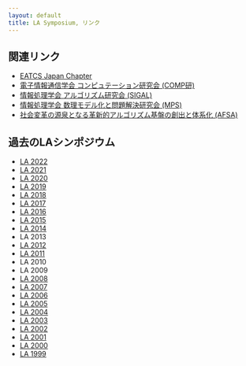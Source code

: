 ```yaml
---
layout: default
title: LA Symposium, リンク
---
```


関連リンク
--------
* [EATCS Japan Chapter](http://www.ecei.tohoku.ac.jp/alg/EATCS-J/index.html)
* [電子情報通信学会 コンピュテーション研究会 (COMP研)](http://www.ieice.org/~comp/)
* [情報処理学会 アルゴリズム研究会 (SIGAL)](http://www.ipsj-sigal.or.jp/)
* [情報処理学会 数理モデル化と問題解決研究会 (MPS)](http://www.ipsj.or.jp/sig/mps/)
* [社会変革の源泉となる革新的アルゴリズム基盤の創出と体系化 (AFSA)](https://afsa.jp)

過去のLAシンポジウム
--------
* [LA 2022](https://la-symposium2022.github.io/index.html)
* [LA 2021](http://tcs.inf.kyushu-u.ac.jp/LA2021/index.php)
* [LA 2020](http://www-ppl.ist.osaka-u.ac.jp/la2020/)
* [LA 2019](https://la2019.trs.css.i.nagoya-u.ac.jp/)
* [LA 2018](http://www.nishino-lab.jp/la2018/)
* [LA 2017](http://www.shino.ecei.tohoku.ac.jp/semi/LA2017/)
* [LA 2016](https://junkawahara.github.io/la2016/)
* [LA 2015](/LA2015)
* [LA 2014](http://www.se.hiroshima-u.ac.jp/LA2014/)
* LA 2013
* [LA 2012](http://www-infosec.ist.osaka-u.ac.jp/LA2012/)
* [LA 2011](http://www.al.cm.is.nagoya-u.ac.jp/LA2011/)
* LA 2010
* LA 2009
* [LA 2008](http://www.lab2.kuis.kyoto-u.ac.jp/LA2008/)
* [LA 2007](http://www.lab2.kuis.kyoto-u.ac.jp/LA2008/LA2007/)
* [LA 2006](http://www.lab2.kuis.kyoto-u.ac.jp/LA2008/LA2006/)
* [LA 2005](http://www.lab2.kuis.kyoto-u.ac.jp/LA2008/LA2005/)
* [LA 2004](http://www.lab2.kuis.kyoto-u.ac.jp/LA2008/LA2004/)
* [LA 2003](http://www.lab2.kuis.kyoto-u.ac.jp/LA2008/LA2003/)
* [LA 2002](http://www.lab2.kuis.kyoto-u.ac.jp/LA2008/LA2002/)
* [LA 2001](http://www.lab2.kuis.kyoto-u.ac.jp/LA2008/LA2001/)
* [LA 2000](http://www.lab2.kuis.kyoto-u.ac.jp/LA2008/LA2000/)
* [LA 1999](http://www.lab2.kuis.kyoto-u.ac.jp/LA2008/LA1999/)

